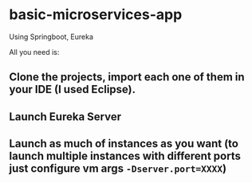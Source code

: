 # basic-microservices-app
Using Springboot, Eureka

All you need is:

## Clone the projects, import each one of them in your IDE (I used Eclipse).
## Launch Eureka Server
## Launch as much of instances as you want (to launch multiple instances with different ports just configure vm args `-Dserver.port=XXXX`)
